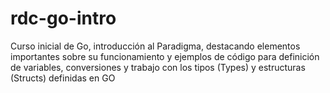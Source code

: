 # rdc-go-intro
Curso inicial de Go, introducción al Paradigma, destacando elementos importantes sobre su funcionamiento y ejemplos de código para definición de variables, conversiones y trabajo con los tipos (Types) y estructuras (Structs) definidas en GO
